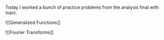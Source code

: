 Today I worked a bunch of practice problems from the analysis final with marc.

![[Generalized Functions]]

![[Fourier Transforms]]
